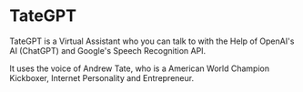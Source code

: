 # TateGPT

TateGPT is a Virtual Assistant who you can talk to with the Help of OpenAI's AI (ChatGPT) and Google's Speech Recognition API.

It uses the voice of Andrew Tate, who is a American World Champion Kickboxer, Internet Personality
and Entrepreneur.